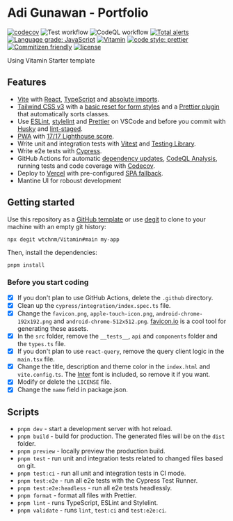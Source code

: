 # Adi Gunawan - Portfolio

[![codecov](https://codecov.io/gh/zgunz42/portfolio/branch/main/graph/badge.svg?token=H9BBAKGYI0)](https://codecov.io/gh/zgunz42/portfolio) ![Test workflow](https://github.com/zgunz42/portfolio/actions/workflows/test.yml/badge.svg) ![CodeQL workflow](https://github.com/zgunz42/portfolio/actions/workflows/codeql-analysis.yml/badge.svg) [![Total alerts](https://img.shields.io/lgtm/alerts/g/zgunz42/portfolio.svg?logo=lgtm&logoWidth=18)](https://lgtm.com/projects/g/zgunz42/portfolio/alerts/) [![Language grade: JavaScript](https://img.shields.io/lgtm/grade/javascript/g/zgunz42/portfolio.svg?logo=lgtm&logoWidth=18)](https://lgtm.com/projects/g/zgunz42/portfolio/context:javascript) [![Vitamin](https://img.shields.io/endpoint?url=https://dashboard.cypress.io/badge/simple/etow1b&style=flat&logo=cypress)](https://dashboard.cypress.io/projects/etow1b/runs) [![code style: prettier](https://img.shields.io/badge/code_style-prettier-ff69b4.svg)](https://github.com/prettier/prettier) [![Commitizen friendly](https://img.shields.io/badge/commitizen-friendly-brightgreen.svg)](http://commitizen.github.io/cz-cli/) [![license](https://img.shields.io/badge/license-MIT-green.svg)](https://github.com/zgunz42/portfolio/blob/main/LICENSE)

Using Vitamin Starter template

## Features

- [Vite](https://vitejs.dev) with [React](https://reactjs.org), [TypeScript](https://www.typescriptlang.org) and [absolute imports](https://github.com/aleclarson/vite-tsconfig-paths).
- [Tailwind CSS v3](https://tailwindcss.com) with a [basic reset for form styles](https://github.com/tailwindlabs/tailwindcss-forms) and a [Prettier plugin](https://github.com/tailwindlabs/prettier-plugin-tailwindcss) that automatically sorts classes.
- Use [ESLint](https://eslint.org), [stylelint](https://stylelint.io) and [Prettier](https://prettier.io) on VSCode and before you commit with [Husky](https://github.com/typicode/husky) and [lint-staged](https://github.com/okonet/lint-staged).
- [PWA](https://github.com/antfu/vite-plugin-pwa) with [17/17 Lighthouse score](https://web.dev/pwa-checklist/).
- Write unit and integration tests with [Vitest](https://vitest.dev/) and [Testing Library](https://testing-library.com/).
- Write e2e tests with [Cypress](https://www.cypress.io).
- GitHub Actions for automatic [dependency updates](https://renovatebot.com/), [CodeQL Analysis](https://securitylab.github.com/tools/codeql), running tests and code coverage with [Codecov](https://about.codecov.io/).
- Deploy to [Vercel](vercel.com) with pre-configured [SPA fallback](https://vercel.com/docs/configuration#routes/advanced/spa-fallback).
- Mantine UI for roboust development

## Getting started

Use this repository as a [GitHub template](https://github.com/wtchnm/Vitamin/generate) or use [degit](https://github.com/Rich-Harris/degit) to clone to your machine with an empty git history:

```
npx degit wtchnm/Vitamin#main my-app
```

Then, install the dependencies:

```
pnpm install
```

### Before you start coding

- [x] If you don't plan to use GitHub Actions, delete the `.github` directory.
- [x] Clean up the `cypress/integration/index.spec.ts` file.
- [x] Change the `favicon.png`, `apple-touch-icon.png`, `android-chrome-192x192.png` and `android-chrome-512x512.png`. [favicon.io](https://favicon.io) is a cool tool for generating these assets.
- [x] In the `src` folder, remove the `__tests__`, `api` and `components` folder and the `types.ts` file.
- [x] If you don't plan to use `react-query`, remove the query client logic in the `main.tsx` file.
- [x] Change the title, description and theme color in the `index.html` and `vite.config.ts`. The [Inter](https://rsms.me/inter/) font is included, so remove it if you want.
- [x] Modify or delete the `LICENSE` file.
- [x] Change the `name` field in package.json.

## Scripts

- `pnpm dev` - start a development server with hot reload.
- `pnpm build` - build for production. The generated files will be on the `dist` folder.
- `pnpm preview` - locally preview the production build.
- `pnpm test` - run unit and integration tests related to changed files based on git.
- `pnpm test:ci` - run all unit and integration tests in CI mode.
- `pnpm test:e2e` - run all e2e tests with the Cypress Test Runner.
- `pnpm test:e2e:headless` - run all e2e tests headlessly.
- `pnpm format` - format all files with Prettier.
- `pnpm lint` - runs TypeScript, ESLint and Stylelint.
- `pnpm validate` - runs `lint`, `test:ci` and `test:e2e:ci`.
